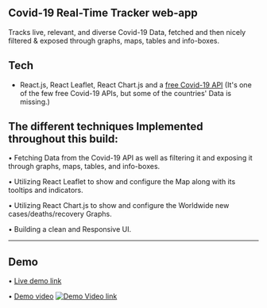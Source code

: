 ## Covid-19 Real-Time Tracker web-app
Tracks live, relevant, and diverse Covid-19 Data, fetched and then nicely filtered & exposed through graphs, maps, tables and info-boxes.

## Tech
- React.js, React Leaflet, React Chart.js and a [free Covid-19 API](https://disease.sh/docs/) (It's one of the few free Covid-19 APIs, but some of the countries' Data is missing.)

## The different techniques Implemented throughout this build:

• Fetching Data from the Covid-19 API as well as filtering it and exposing it through graphs, maps, tables, and info-boxes.

• Utilizing React Leaflet to show and configure the Map along with its tooltips and indicators.

• Utilizing React Chart.js to show and configure the Worldwide new cases/deaths/recovery Graphs.

• Building a clean and Responsive UI.

---------------------------------------

## Demo

• [Live demo link](https://covid-19-tracker-8732b.web.app/)

• [Demo video](https://youtu.be/husGEgLmAmU)
[![Demo Video link](https://img.youtube.com/vi/husGEgLmAmU/maxresdefault.jpg)](https://www.youtube.com/watch?v=husGEgLmAmU)



  
 
 
  

